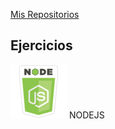 [Mis Repositorios](https://github.com/isortegah?tab=repositories)

## Ejercicios

![](./imgs/nodejs.png) NODEJS